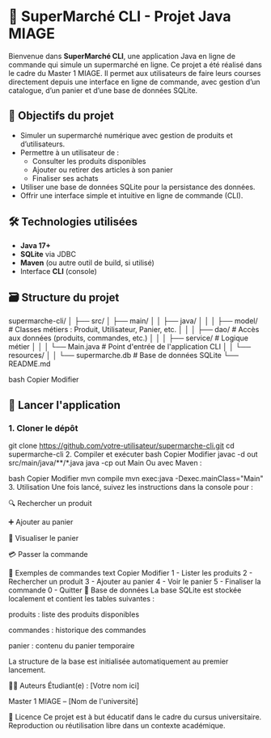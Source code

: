 # 🛒 SuperMarché CLI - Projet Java MIAGE

Bienvenue dans **SuperMarché CLI**, une application Java en ligne de commande qui simule un supermarché en ligne. Ce projet a été réalisé dans le cadre du Master 1 MIAGE. Il permet aux utilisateurs de faire leurs courses directement depuis une interface en ligne de commande, avec gestion d’un catalogue, d’un panier et d’une base de données SQLite.

## 🎯 Objectifs du projet

- Simuler un supermarché numérique avec gestion de produits et d’utilisateurs.
- Permettre à un utilisateur de :
  - Consulter les produits disponibles
  - Ajouter ou retirer des articles à son panier
  - Finaliser ses achats
- Utiliser une base de données SQLite pour la persistance des données.
- Offrir une interface simple et intuitive en ligne de commande (CLI).

## 🛠️ Technologies utilisées

- **Java 17+**
- **SQLite** via JDBC
- **Maven** (ou autre outil de build, si utilisé)
- Interface **CLI** (console)

## 🗃️ Structure du projet

supermarche-cli/
│
├── src/
│ ├── main/
│ │ ├── java/
│ │ │ ├── model/ # Classes métiers : Produit, Utilisateur, Panier, etc.
│ │ │ ├── dao/ # Accès aux données (produits, commandes, etc.)
│ │ │ ├── service/ # Logique métier
│ │ │ └── Main.java # Point d'entrée de l'application CLI
│ │ └── resources/
│ │ └── supermarche.db # Base de données SQLite
└── README.md

bash
Copier
Modifier

## 🚀 Lancer l'application

### 1. Cloner le dépôt

git clone https://github.com/votre-utilisateur/supermarche-cli.git
cd supermarche-cli
2. Compiler et exécuter
bash
Copier
Modifier
javac -d out src/main/java/**/*.java
java -cp out Main
Ou avec Maven :

bash
Copier
Modifier
mvn compile
mvn exec:java -Dexec.mainClass="Main"
3. Utilisation
Une fois lancé, suivez les instructions dans la console pour :

🔍 Rechercher un produit

➕ Ajouter au panier

🧾 Visualiser le panier

💳 Passer la commande

🧪 Exemples de commandes
text
Copier
Modifier
1 - Lister les produits
2 - Rechercher un produit
3 - Ajouter au panier
4 - Voir le panier
5 - Finaliser la commande
0 - Quitter
💾 Base de données
La base SQLite est stockée localement et contient les tables suivantes :

produits : liste des produits disponibles

commandes : historique des commandes

panier : contenu du panier temporaire

La structure de la base est initialisée automatiquement au premier lancement.

👨‍💻 Auteurs
Étudiant(e) : [Votre nom ici]

Master 1 MIAGE – [Nom de l'université]

📄 Licence
Ce projet est à but éducatif dans le cadre du cursus universitaire. Reproduction ou réutilisation libre dans un contexte académique.

